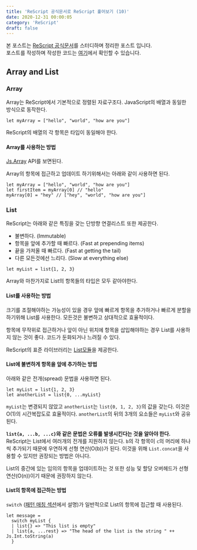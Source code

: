 ```yaml
---
title: 'ReScript 공식문서로 ReScript 훑어보기 (10)'
date: 2020-12-31 00:00:05
category: 'ReScript'
draft: false
---
```


본 포스트는 <a href="https://rescript-lang.org/docs/latest/">ReScript 공식문서</a>를 스터디하며 정리한 포스트 입니다.<br/>
포스트를 작성하며 작성한 코드는 [여기](https://github.com/alstn2468/ReScript_Tutorial)에서 확인할 수 있습니다.

## Array and List

### Array

Array는 ReScript에서 기본적으로 정렬된 자료구조다. JavaScript의 배열과 동일한 방식으로 동작한다.

```reason
let myArray = ["hello", "world", "how are you"]
```

ReScript의 배열의 각 항목은 타입이 동일해야 한다.

#### Array를 사용하는 방법

[Js.Array](https://rescript-lang.org/docs/manual/latest/api/js/array) API를 보면된다.

Array의 항목에 접근하고 업데이트 하기위해서는 아래와 같이 사용하면 된다.

```reason
let myArray = ["hello", "world", "how are you"]
let firstItem = myArray[0] // "hello"
myArray[0] = "hey" // ["hey", "world", "how are you"]
```

### List

ReScript는 아래와 같은 특징을 갖는 단방향 연결리스트 또한 제공한다.

- 불변하다. (Immutable)
- 항목을 앞에 추가할 때 빠르다. (Fast at prepending items)
- 끝을 가져올 때 빠르다. (Fast at getting the tail)
- 다른 모든것에선 느리다. (Slow at everything else)

```reason
let myList = list{1, 2, 3}
```

Array와 마찬가지로 List의 항목들의 타입은 모두 같아야한다.

#### List를 사용하는 방법

크기를 조절해야하는 가능성이 있을 경우 앞에 빠르게 항목을 추가하거나 빠르게 분할을 하기위해 List를 사용한다. 모든것은 불변하고 상대적으로 효율적이다.

항목에 무작위로 접근하거나 앞이 아닌 위치에 항목을 삽입해야하는 경우 List를 사용하지 않는 것이 좋다. 코드가 둔화되거나 느려질 수 있다.

ReScript의 표준 라이브러리는 [List모듈](https://rescript-lang.org/docs/manual/latest/api/belt/list)을 제공한다.

#### List에 불변하게 항목을 앞에 추가하는 방법

아래와 같은 전개(spread) 문법을 사용하면 된다.

```reason
let myList = list{1, 2, 3}
let anotherList = list{0, ...myList}
```

`myList`는 변경되지 않았고 `anotherList`는 `list{0, 1, 2, 3}`의 값을 갖는다. 이것은 O(1)의 시간복잡도로 효율적이다. `anotherList`의 뒤의 3개의 요소들은 `myList`와 공유된다.

**`list{a, ...b, ...c}`와 같은 문법은 오류를 발생시킨다는 것을 알아야 한다.** ReScript는 List에서 여러개의 전개를 지원하지 않는다. `b`의 각 항목이 `c`의 머리에 하나씩 추가되기 때문에 우연하게 선형 연산(O(b))가 된다. 이것을 위해 `List.concat`을 사용할 수 있지만 권장되는 방법은 아니다.

List의 중간에 있는 임의의 항목을 업데이트하는 것 또한 성능 및 할당 오버헤드가 선형 연산(O(n))이기 때문에 권장하지 않는다.

#### List의 항목에 접근하는 방법

`switch` ([패턴 매칭 섹션](https://rescript-lang.org/docs/manual/latest/pattern-matching-destructuring)에서 설명)가 일반적으로 List의 항목에 접근할 때 사용된다.

```reason
let message =
  switch myList {
  | list{} => "This list is empty"
  | list{a, ...rest} => "The head of the list is the string " ++ Js.Int.toString(a)
  }
```